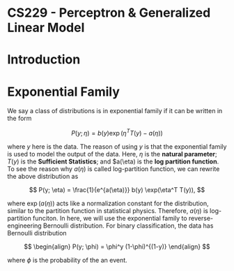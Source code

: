 # CS229 - Perceptron & Generalized Linear Model 

# Introduction 


# Exponential Family 
We say a class of distributions is in exponential family if it can be written in the form 

$$
P(y ; \eta) =  b(y) \exp( \eta^T T(y) - a(\eta))
$$

where $y$ here is the data. The reason of using $y$ is that the exponential family is used to model the output of the data. Here, $\eta$ is the $\textbf{natural parameter}$; $T(y)$ is the $\textbf{Sufficient Statistics}$; and $a(\eta) is the $\textbf{log partition function}$. To see the reason why $a(\eta)$ is called log-partition function, we can rewrite the above distribution as 

$$
P(y; \eta) = \frac{1}{e^{a(\eta)}} b(y) \exp(\eta^T T(y)),
$$

where $\exp(a(\eta))$ acts like a normalization constant for the distribution, similar to the partition function in statistical physics. Therefore, $a(\eta)$ is log-partition funciton. In here, we will use the exponential family to reverse-engineering Bernoulli distribution. For binary classification, the data has Bernoulli distribution 

$$
\begin{align}
P(y; \phi) =  \phi^y (1-\phi)^{(1-y)}
\end{align}
$$

where $\phi$ is the probability of the an event. 

